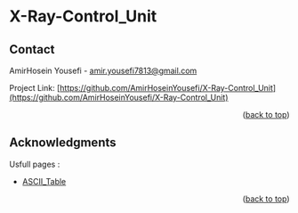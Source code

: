 # X-Ray-Control_Unit

<!-- CONTACT -->
## Contact

AmirHosein Yousefi - amir.yousefi7813@gmail.com

Project Link: [https://github.com/AmirHoseinYousefi/X-Ray-Control_Unit](https://github.com/AmirHoseinYousefi/X-Ray-Control_Unit)

<p align="right">(<a href="#readme-top">back to top</a>)</p>


<!-- ACKNOWLEDGMENTS -->
## Acknowledgments

Usfull pages :

* [ASCII_Table](https://www.asciitable.com/)
  
<p align="right">(<a href="#readme-top">back to top</a>)</p>
 
